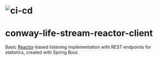 # ![ci-cd](https://github.com/fedor-malyshkin/conway-life-stream-reactor-client/workflows/ci-cd/badge.svg)

# conway-life-stream-reactor-client

Basic [Reactor](https://projectreactor.io/)-based listening implementation with REST endpoints for statistics, created with Spring Boot.